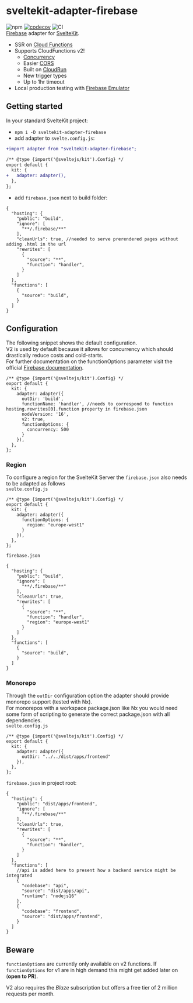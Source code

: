 # sveltekit-adapter-firebase
![npm](https://img.shields.io/npm/v/sveltekit-adapter-firebase?color=ff00)
[![codecov](https://codecov.io/gh/simonnepomuk/monorepo/branch/main/graph/badge.svg?token=P2OL5DVRU9)](https://codecov.io/gh/simonnepomuk/monorepo)
![CI](https://github.com/simonnepomuk/monorepo//actions/workflows/main.yml/badge.svg)  
[Firebase](https://firebase.google.com/) adapter for
[SvelteKit](https://github.com/sveltejs/kit).

- SSR on
  [Cloud Functions](https://firebase.google.com/docs/hosting/functions)
- Supports CloudFunctions v2!
  - [Concurrency](https://firebase.google.com/docs/functions/beta/manage-functions#allow_concurrent_requests)
  - Easier [CORS](https://firebase.google.com/docs/functions/beta/http-events#configuring_cors_cross-origin_resource_sharing)
  - Built on [CloudRun](https://cloud.google.com/run)
  - New trigger types
  - Up to 1hr timeout
- Local production testing with
  [Firebase Emulator](https://firebase.google.com/docs/emulator-suite)

## Getting started

In your standard SvelteKit project:

- `npm i -D sveltekit-adapter-firebase`
- add adapter to `svelte.config.js`:

```diff
+import adapter from "sveltekit-adapter-firebase";

/** @type {import('@sveltejs/kit').Config} */
export default {
  kit: {
+   adapter: adapter(),
  },
};
```

- add `firebase.json` next to build folder:

```
{
  "hosting": {
    "public": "build",
    "ignore": [
      "**/.firebase/**"
    ],
    "cleanUrls": true, //needed to serve prerendered pages without adding .html in the url
    "rewrites": [
      {
        "source": "**",
        "function": "handler",
      }
    ]
  },
  "functions": [
    {
      "source": "build",
    }
  ]
}
```

## Configuration

The following snippet shows the default configuration.  
V2 is used by default because it allows for concurrency which should drastically reduce costs and cold-starts.  
For further documentation on the functionOptions parameter visit the official [Firebase documentation](https://firebase.google.com/docs/functions/beta/reference/firebase-functions.https.httpsoptions.md).

```
/** @type {import('@sveltejs/kit').Config} */
export default {
  kit: {
    adapter: adapter({
      outDir: 'build',
      functionName: 'handler', //needs to correspond to function hosting.rewrites[0].function property in firebase.json
      nodeVersion: '16',
      v2: true,
      functionOptions: {
        concurrency: 500
      }
    }),
  },
};
```

### Region

To configure a region for the SvelteKit Server the `firebase.json` also needs to be adapted as follows  
`svelte.config.js`

```
/** @type {import('@sveltejs/kit').Config} */
export default {
  kit: {
    adapter: adapter({
      functionOptions: {
        region: "europe-west1"
      }
    }),
  },
};
```

`firebase.json`

```
{
  "hosting": {
    "public": "build",
    "ignore": [
      "**/.firebase/**"
    ],
    "cleanUrls": true,
    "rewrites": [
      {
        "source": "**",
        "function": "handler",
        "region": "europe-west1"
      }
    ]
  },
  "functions": [
    {
      "source": "build",
    }
  ]
}
```

### Monorepo

Through the `outDir` configuration option the adapter should provide monorepo support (tested with Nx).  
For monorepos with a workspace package.json like Nx you would need some form of scripting to generate the correct package.json with all dependencies.  
`svelte.config.js`

```
/** @type {import('@sveltejs/kit').Config} */
export default {
  kit: {
    adapter: adapter({
      outDir: "../../dist/apps/frontend"
    }),
  },
};
```

`firebase.json` in project root:

```
{
  "hosting": {
    "public": "dist/apps/frontend",
    "ignore": [
      "**/.firebase/**"
    ],
    "cleanUrls": true,
    "rewrites": [
      {
        "source": "**",
        "function": "handler",
      }
    ]
  },
  "functions": [
    //api is added here to present how a backend service might be integrated
    {
      "codebase": "api",
      "source": "dist/apps/api",
      "runtime": "nodejs16"
    },
    {
      "codebase": "frontend",
      "source": "dist/apps/frontend",
    }
  ]
}
```

## Beware

`functionOptions` are currently only available on v2 functions.
If `functionOptions` for v1 are in high demand this might get added later on (**open to PR**).

V2 also requires the _Blaze_ subscription but offers a free tier of 2 million requests per month.
